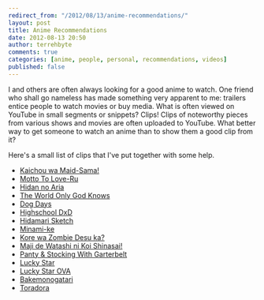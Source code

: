 ```yaml
---
redirect_from: "/2012/08/13/anime-recommendations/"
layout: post
title: Anime Recommendations
date: 2012-08-13 20:50
author: terrehbyte
comments: true
categories: [anime, people, personal, recommendations, videos]
published: false
---
```


I and others are often always looking for a good anime to watch. One friend who
shall go nameless has made something very apparent to me: trailers entice people
to watch movies or buy media. What is often viewed on YouTube in small segments
or snippets? Clips! Clips of noteworthy pieces from various shows and movies are
often uploaded to YouTube. What better way to get someone to watch an anime than
to show them a good clip from it?

Here's a small list of clips that I've put together with some help.

- [Kaichou wa Maid-Sama!](http://youtu.be/kEmE3QwSf3s)
- [Motto To Love-Ru](http://youtu.be/5DRYvKZBivg)
- [Hidan no Aria](http://youtu.be/g8Wfn2wf-4M)
- [The World Only God Knows](http://youtu.be/WviwYLZubSw)
- [Dog Days](http://youtu.be/mm6w3v-doFU)
- [Highschool DxD](http://youtu.be/rTS-3I17BGM)
- [Hidamari Sketch](http://youtu.be/lHXkzadukUk)
- [Minami-ke](http://youtu.be/u8h9eOZTv48)
- [Kore wa Zombie Desu ka?](http://youtu.be/Ej22p00ec-c)
- [Maji de Watashi ni Koi Shinasai!](http://youtu.be/-VVFxBcSqb8)
- [Panty & Stocking With Garterbelt](http://youtu.be/PwZSzlk4JHA)
- [Lucky Star](http://youtu.be/b5KH9Z383hE)
- [Lucky Star OVA](http://youtu.be/-GUGN4TfXhM)
- [Bakemonogatari](http://youtu.be/pXTjMAIW1IA)
- [Toradora](http://youtu.be/9y792wsykpE)
